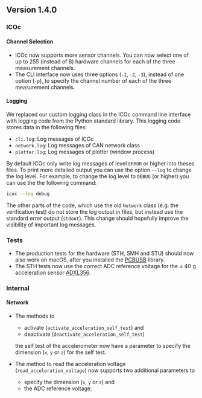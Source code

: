 ## Version 1.4.0

### ICOc

#### Channel Selection

- ICOc now supports more sensor channels. You can now select one of up to 255 (instead of 8) hardware channels for each of the three measurement channels.
- The CLI interface now uses three options (`-1`, `-2`, `-3`), instead of one option (`-p`), to specify the channel number of each of the three measurement channels.

#### Logging

We replaced our custom logging class in the ICOc command line interface with logging code from the Python standard library. This logging code stores data in the following files:

- `cli.log`: Log messages of ICOc
- `network.log`: Log messages of CAN network class
- `plotter.log`: Log messages of plotter (window process)

By default ICOc only write log messages of level `ERROR` or higher into theses files. To print more detailed output you can use the option `--log` to change the log level. For example, to change the log level to `DEBUG` (or higher) you can use the the following command:

```sh
icoc --log debug
```

The other parts of the code, which use the old `Network` class (e.g. the verification test) do not store the log output in files, but instead use the standard error output (`stdout`). This change should hopefully improve the visibility of important log messages.

### Tests

- The production tests for the hardware (STH, SMH and STU) should now also work on macOS, after you installed the [PCBUSB](https://github.com/mac-can/PCBUSB-Library) library.
- The STH tests now use the correct ADC reference voltage for the ± 40 g acceleration sensor [ADXL356](https://www.analog.com/en/products/adxl356.html?doc=ADXL356-357.pdf).

### Internal

#### Network

- The methods to

  - activate (`activate_acceleration_self_test`) and
  - deactivate (`deactivate_acceleration_self_test`)

  the self test of the accelerometer now have a parameter to specify the dimension (`x`, `y` or `z`) for the self test.

- The method to read the acceleration voltage (`read_acceleration_voltage`) now supports two additional parameters to

  - specify the dimension (`x`, `y` or `z`) and
  - the ADC reference voltage.
